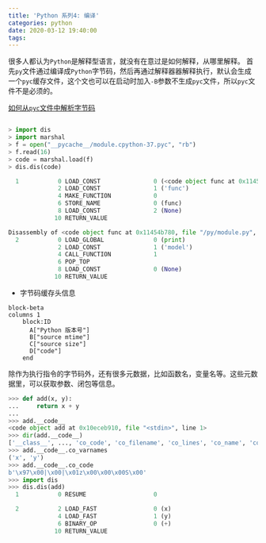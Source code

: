 ```yaml
---
title: 'Python 系列4: 编译'
categories: python
date: 2020-03-12 19:40:00
tags:
---
```



很多人都认为`Python`是解释型语言，就没有在意过是如何解释，从哪里解释。 首先`py`文件通过编译成`Python`字节码，然后再通过解释器器解释执行，默认会生成一个`pyc`缓存文件，这个文也可以在启动时加入`-B`参数不生成`pyc`文件，所以`pyc`文件不是必须的。

[如何从`pyc`文件中解析字节码](https://stackoverflow.com/questions/32562163/how-can-i-understand-a-pyc-file-content)

```python

> import dis
> import marshal
> f = open("__pycache__/module.cpython-37.pyc", "rb")
> f.read(16)
> code = marshal.load(f)
> dis.dis(code)

  1           0 LOAD_CONST               0 (<code object func at 0x11454b780, file "/py/module.py", line 1>)
              2 LOAD_CONST               1 ('func')
              4 MAKE_FUNCTION            0
              6 STORE_NAME               0 (func)
              8 LOAD_CONST               2 (None)
             10 RETURN_VALUE

Disassembly of <code object func at 0x11454b780, file "/py/module.py", line 1>:
  2           0 LOAD_GLOBAL              0 (print)
              2 LOAD_CONST               1 ('model')
              4 CALL_FUNCTION            1
              6 POP_TOP
              8 LOAD_CONST               0 (None)
             10 RETURN_VALUE

```

- 字节码缓存头信息
```mermaid
block-beta
columns 1
    block:ID
      A["Python 版本号"]
      B["source mtime"]
      C["source size"]
      D["code"]
    end
```

除作为执行指令的字节码外，还有很多元数据，比如函数名，变量名等。这些元数据里，可以获取参数、闭包等信息。

```python
>>> def add(x, y):
...     return x + y
... 
>>> add.__code__
<code object add at 0x10eceb910, file "<stdin>", line 1>
>>> dir(add.__code__)
['__class__', ..., 'co_code', 'co_filename', 'co_lines', 'co_name', 'co_names', 'co_nlocals', 'co_varnames']
>>> add.__code__.co_varnames
('x', 'y')
>>> add.__code__.co_code
b'\x97\x00|\x00|\x01z\x00\x00\x00S\x00'
>>> import dis
>>> dis.dis(add)
  1           0 RESUME                   0

  2           2 LOAD_FAST                0 (x)
              4 LOAD_FAST                1 (y)
              6 BINARY_OP                0 (+)
             10 RETURN_VALUE
```